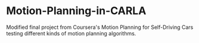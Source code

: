 # Motion-Planning-in-CARLA
Modified final project from Coursera's Motion Planning for Self-Driving Cars testing different kinds of motion planning algorithms.
